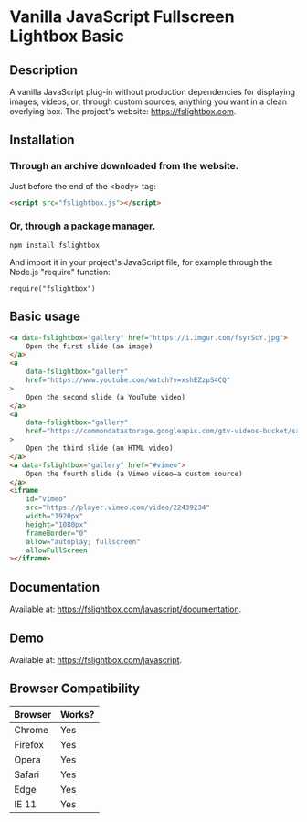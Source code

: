 # Vanilla JavaScript Fullscreen Lightbox Basic

## Description

A vanilla JavaScript plug-in without production dependencies for displaying images, videos, or, through custom sources,
anything you want in a clean overlying box.
The project's website: https://fslightbox.com.

## Installation

### Through an archive downloaded from the website.

Just before the end of the &lt;body&gt; tag:

```html
<script src="fslightbox.js"></script>
```

### Or, through a package manager.

```
npm install fslightbox
```

And import it in your project's JavaScript file, for example through the Node.js "require" function:

```
require("fslightbox")
```

## Basic usage

```html
<a data-fslightbox="gallery" href="https://i.imgur.com/fsyrScY.jpg">
	Open the first slide (an image)
</a>
<a 
	data-fslightbox="gallery"
	href="https://www.youtube.com/watch?v=xshEZzpS4CQ"
>
	Open the second slide (a YouTube video)
</a>
<a
	data-fslightbox="gallery"
	href="https://commondatastorage.googleapis.com/gtv-videos-bucket/sample/BigBuckBunny.mp4"
>
	Open the third slide (an HTML video)
</a>
<a data-fslightbox="gallery" href="#vimeo">
	Open the fourth slide (a Vimeo video—a custom source)
</a>
<iframe
	id="vimeo"
	src="https://player.vimeo.com/video/22439234"
	width="1920px"
	height="1080px"
	frameBorder="0"
	allow="autoplay; fullscreen"
	allowFullScreen
></iframe>
```

## Documentation

Available at: https://fslightbox.com/javascript/documentation.

## Demo

Available at: https://fslightbox.com/javascript.

## Browser Compatibility

| Browser | Works? |
|---------|--------|
| Chrome  | Yes    |
| Firefox | Yes    |
| Opera   | Yes    |
| Safari  | Yes    |
| Edge    | Yes    |
| IE 11   | Yes    |
